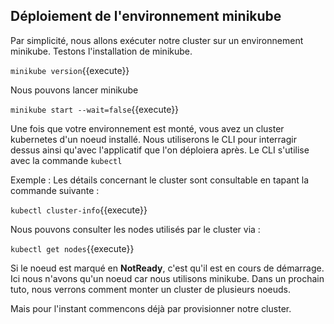 ## Déploiement de l'environnement minikube

Par simplicité, nous allons exécuter notre cluster sur un environnement minikube. Testons l'installation de minikube.

`minikube version`{{execute}}

Nous pouvons lancer minikube

`minikube start --wait=false`{{execute}}

Une fois que votre environnement est monté, vous avez un cluster kubernetes d'un noeud installé. Nous utiliserons le CLI pour interragir dessus ainsi qu'avec l'applicatif que l'on déploiera après. Le CLI s'utilise avec la commande `kubectl`

Exemple : Les détails concernant le cluster sont consultable en tapant la commande suivante :

`kubectl cluster-info`{{execute}}

Nous pouvons consulter les nodes utilisés par le cluster via :

`kubectl get nodes`{{execute}}

Si le noeud est marqué en **NotReady**, c'est qu'il est en cours de démarrage.
Ici nous n'avons qu'un noeud car nous utilisons minikube. Dans un prochain tuto, nous verrons comment monter un cluster de plusieurs noeuds.

Mais pour l'instant commencons déjà par provisionner notre cluster.
